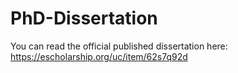 # PhD-Dissertation
You can read the official published dissertation here: https://escholarship.org/uc/item/62s7q92d
